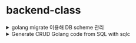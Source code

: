 # backend-class


<details>
  <summary>golang migrate 이용해 DB scheme 관리</summary>
  

- [깃허브링크](https://github.com/golang-migrate/migrate)


- 설치
  ```
  $ brew install golang-migrate
  ```
- init schema
  ```
  $ migrate create -ext sql -dir db/migration -seq init_schema
  ```
  - `000001_init_schema.down.sql`, `000001_init_schema.up.sql` 자동생성

- 각각 파일 채우고, Makefile 작성
  ```Makefile
  postgres:
	docker run --name postgres-container -e POSTGRES_PASSWORD=tjdls@1234 -p 5433:5432 -e POSTGRES_USER=postgres -e POSTGRES_DB=simple_bank -d postgres

  createdb:
    docker exec -it postgres-container createdb --username=postgres --owner=postgres simple_bank

  dropdb:
    docker exec -it postgres-container dropdb  --username=postgres simple_bank

  migrateup:
    migrate -path db/migration -database "postgresql://postgres:tjdls@1234@localhost:5433/simple_bank?sslmode=disable" -verbose up

  migratedown:
    migrate -path db/migration -database "postgresql://postgres:tjdls@1234@localhost:5433/simple_bank?sslmode=disable" -verbose down

  .PHONY: postgres createdb dropdb migrateup migratedown
  ```
  
  - 실행
  
    ```bash
    $ make postgres
    ```
    ```bash
    $ make createdb
    ```
    ```bash
    $ make dropdb
    ```
    ```bash
    $ make migrateup
    ```
    ```bash
    $ make migratedown
    ```
  
</details>

<details>
  <summary>Generate CRUD Golang code from SQL with sqlc</summary>
  
  - sqlc 설치
  	```bash
	$ brew install sqlc
	```
  - sqlc 실행
	```bash
	$ sqlc init
	```

  - sqlc.yaml
  
	```yaml
	version: "2"
	sql:
	- schema: "./db/migration/"
	  queries: "./db/query/"
	  engine: "postgresql"
	  gen:
	    go: 
	      package: "db"
	      out: "./db/sqlc"
	      emit_json_tags: true
	      emit_prepared_queries: false
	      emit_interface: true
	      emit_exact_table_names: false
	      emit_empty_slices: true
	```
  
  - 위에 지정한 패키지 생성
  - query 안에 account.sql 작성
  
  	```sql
	-- name: CreateAccount :one
	INSERT INTO accounts (
	  owner,
	  balance,
	  currency
	) VALUES (
	  $1, $2, $3
	) RETURNING *;

	-- name: GetAccount :one
	SELECT * FROM accounts 
	WHERE id = $1 LIMIT 1;

	-- name: ListAccounts :many
	SELECT * FROM accounts
	ORDER BY id
	LIMIT $1 
	OFFSET $2;

	-- name: UpdateAccount :exec
	UPDATE accounts 
	SET balance = $2
	WHERE id = $1
	RETURNING *;

	-- name: DeleteAccount :exec
	DELETE FROM accounts 
	WHERE id = $1;
	```
	
  - query 실행(-> Makefile에 추가)
  	```bash
	$ sqlc generate
	```
  
  - go 패키지 설치
  	```bash
	$ go mod init
	$ go mod tidy
	```
</details>
